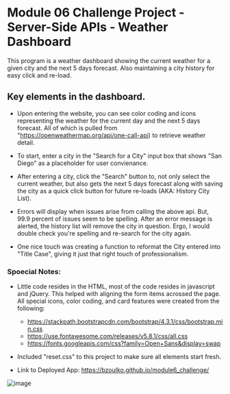 # Module 06 Challenge Project - Server-Side APIs - Weather Dashboard
This program is a weather dashboard showing the current weather for a given city
and the next 5 days forecast. Also maintaining a city history for easy click and
re-load.


## Key elements in the dashboard.
* Upon entering the website, you can see color coding and icons representing the 
  weather for the current day and the next 5 days forecast. All of which is pulled
  from "https://openweathermap.org/api/one-call-api) to retrieve weather detail.

* To start, enter a city in the "Search for a City" input box that shows "San Diego"
  as a placeholder for user convienance.

* After entering a city, click the "Search" button to, not only select the current
  weather, but also gets the next 5 days forecast along with saving the city as a
  quick click button for future re-loads (AKA: History City List).
  
* Errors will display when issues arise from calling the above api. But, 99.9 percent
  of issues seem to be spelling. After an error message is alerted, the history list
  will remove the city in question. Ergo, I would double check you're spelling and
  re-search for the city again.
  
* One nice touch was creating a function to reformat the City entered into "Title
  Case", giving it just that right touch of professionalism.


### Spoecial Notes:
* Little code resides in the HTML, most of the code resides in javascript and jQuery.
  This helped with aligning the form items acrossed the page. All special icons, color
  coding, and card features were created from the following:
  * https://stackpath.bootstrapcdn.com/bootstrap/4.3.1/css/bootstrap.min.css
  * https://use.fontawesome.com/releases/v5.8.1/css/all.css
  * https://fonts.googleapis.com/css?family=Open+Sans&display=swap
  
* Included "reset.css" to this project to make sure all elements start fresh.

* Link to Deployed App:  https://bzoulko.github.io/module6_challenge/

![image](https://user-images.githubusercontent.com/108200823/189926548-df5f5a37-bb9d-4159-9b27-6bcf5c68757a.png)
